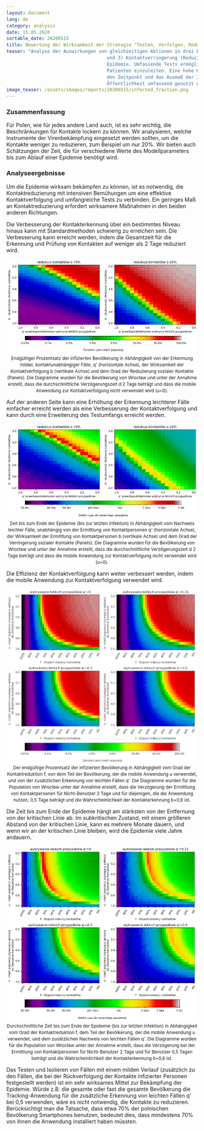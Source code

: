```yaml
---
layout: document
lang: de
category: analysis
date: 15.05.2020
sortable_date: 20200515
title: Bewertung der Wirksamkeit der Strategie "Testen, Verfolgen, Reduzieren" zur Ausrottung der Epidemie
teaser: "Analyse der Auswirkungen von gleichzeitigen Aktionen in drei Richtungen: 1) Testen, 2) Kontaktverfolgung
                                     und 3) Kontaktverringerung (Reduzieren) auf die Lage der kritischen Kurve und die Entwicklung der
                                     Epidemie. Umfassende Tests ermöglichen es, eine Kaskade der Kontaktverfolgung bei möglichst vielen
                                     Patienten einzuleiten. Eine hohe Kontakterkennung und die kürzestmögliche Kontaktsuchzeit reduzieren
                                     den Zeitpunkt und das Ausmaß der Infektion erheblich. Tracking-Anwendungen könnten, wenn sie von der
                                     Öffentlichkeit umfassend genutzt werden, die Ermittlung von Kontaktpersonen erheblich beschleunigen."
image_teaser: /assets/images/reports/20200515/infected_fraction.png
---
```



<h3>Zusammenfassung</h3>
<p>Für Polen, wie für jedes andere Land auch, ist es sehr wichtig, die Beschränkungen für Kontakte lockern zu
    können. Wir analysieren, welche Instrumente der Virenbekämpfung eingesetzt werden sollten, um die
    Kontakte weniger zu reduzieren, zum Beispiel um nur 20%.  Wir bieten auch Schätzungen der Zeit, die
    für verschiedene Werte des Modellparameters bis zum Ablauf einer Epidemie benötigt wird.</p>

<h3>Analyseergebnisse</h3>

<p>Um die Epidemie wirksam bekämpfen zu können, ist es notwendig, die Kontaktreduzierung mit intensiven Bemühungen
    um eine effektive Kontaktverfolgung und umfangreiche Tests zu verbinden. Ein geringes Maß an Kontaktreduzierung
    erfordert wirksamere Maßnahmen in den beiden anderen Richtungen.</p>
<p>Die Verbesserung der Kontakterkennung über ein bestimmtes Niveau hinaus kann mit Standardmethoden schwierig
    zu erreichen sein. Die Verbesserung kann erreicht werden, indem die Gesamtzeit für die Erkennung und Prüfung
    von Kontakten auf weniger als 2 Tage reduziert wird. </p>
<div style="text-align: center">
    <img src="/assets/images/reports/20200515/infected_fraction.png" style="margin-bottom: 0px;"/>
    <small>Endgültiger Prozentsatz der infizierten Bevölkerung in Abhängigkeit von der Erkennung milder, kontaktunabhängiger
        Fälle, q' (horizontale Achse), der Wirksamkeit der Kontaktverfolgung b (vertikale Achse) und dem Grad
        der Reduzierung sozialer Kontakte (Panels). Die Diagramme wurden für die Bevölkerung von Wrocław und
        unter der Annahme erstellt, dass die durchschnittliche Verzögerungszeit d 2 Tage beträgt und dass
        die mobile Anwendung zur Kontaktverfolgung nicht verwendet wird (u=0).</small>
</div>

<p>Auf der anderen Seite kann eine Erhöhung der Erkennung leichterer Fälle einfacher erreicht werden als eine
    Verbesserung der Kontaktverfolgung und kann durch eine Erweiterung des Testumfangs erreicht werden.</p>
<div style="text-align: center">
    <img src="/assets/images/reports/20200515/time_to_extinction.png" style="margin-bottom: 0px;"/>
    <small>Zeit bis zum Ende der Epidemie (bis zur letzten Infektion) in Abhängigkeit vom Nachweis leichter
        Fälle, unabhängig von der Ermittlung von Kontaktpersonen q' (horizontale Achse), der Wirksamkeit der
        Ermittlung von Kontaktpersonen b (vertikale Achse) und dem Grad der Verringerung sozialer Kontakte (Panels).
        Die Diagramme wurden für die Bevölkerung von Wrocław und unter der Annahme erstellt, dass die
        durchschnittliche Verzögerungszeit d 2 Tage beträgt und dass die mobile Anwendung zur Kontaktverfolgung
        nicht verwendet wird (u=0).</small>
</div>

<p>Die Effizienz der Kontaktverfolgung kann weiter verbessert werden, indem die mobile Anwendung zur Kontaktverfolgung verwendet wird. </p>

<div style="text-align: center">
    <img src="/assets/images/reports/20200515/infected_fraction_mobileapp.png" style="display: block; margin: 0 auto;"/>
    <small>Der endgültige Prozentsatz der infizierten Bevölkerung in Abhängigkeit vom Grad der Kontaktreduktion f,
        von dem Teil der Bevölkerung, der die mobile Anwendung u verwendet, und von der zusätzlichen Erkennung von
        leichten Fällen q'. Die Diagramme wurden für die Population von Wrocław unter der Annahme erstellt,
        dass die Verzögerung der Ermittlung von Kontaktpersonen für Nicht-Benutzer 2 Tage und für diejenigen, die
        die Anwendung nutzen, 0,5 Tage beträgt und die Wahrscheinlichkeit der Kontakterkennung b=0,6 ist.</small>
</div>

<p>Die Zeit bis zum Ende der Epidemie hängt am stärksten von der Entfernung von der kritischen Linie ab.
    Im subkritischen Zustand, mit einem größeren Abstand von der kritischen Linie, kann es mehrere Monate
    dauern, und wenn wir an der kritischen Linie bleiben, wird die Epidemie viele Jahre andauern.</p>
<div style="text-align: center">
    <img src="/assets/images/reports/20200515/time_to_extinction_mobileapp.png" style="margin-bottom: 0px;"/>
    <small>Durchschnittliche Zeit bis zum Ende der Epidemie (bis zur letzten Infektion) in Abhängigkeit vom
        Grad der Kontaktreduktion f, dem Teil der Bevölkerung, der die mobile Anwendung u verwendet, und dem
        zusätzlichen Nachweis von leichten Fällen q'. Die Diagramme wurden für die Population von Wrocław
        unter der Annahme erstellt, dass die Verzögerung bei der Ermittlung von Kontaktpersonen für
        Nicht-Benutzer 2 Tage und für Benutzer 0,5 Tagen beträgt und die Wahrscheinlichkeit der Kontakterkennung
        b=0,6 ist.</small>
</div>
<p>Das Testen und Isolieren von Fällen mit einem milden Verlauf (zusätzlich zu den Fällen, die bei der
    Rückverfolgung der Kontakte infizierter Personen festgestellt werden) ist ein sehr wirksames Mittel zur
    Bekämpfung der Epidemie. Würde z.B. die gesamte oder fast die gesamte Bevölkerung die Tracking-Anwendung für
    die zusätzliche Erkennung von leichten Fällen q' bei 0,5 verwenden, wäre es nicht notwendig, die Kontakte
    zu reduzieren. Berücksichtigt man die Tatsache, dass etwa 70% der polnischen Bevölkerung Smartphones
    benutzen, bedeutet dies, dass mindestens 70% von ihnen die Anwendung installiert haben müssten.</p>
